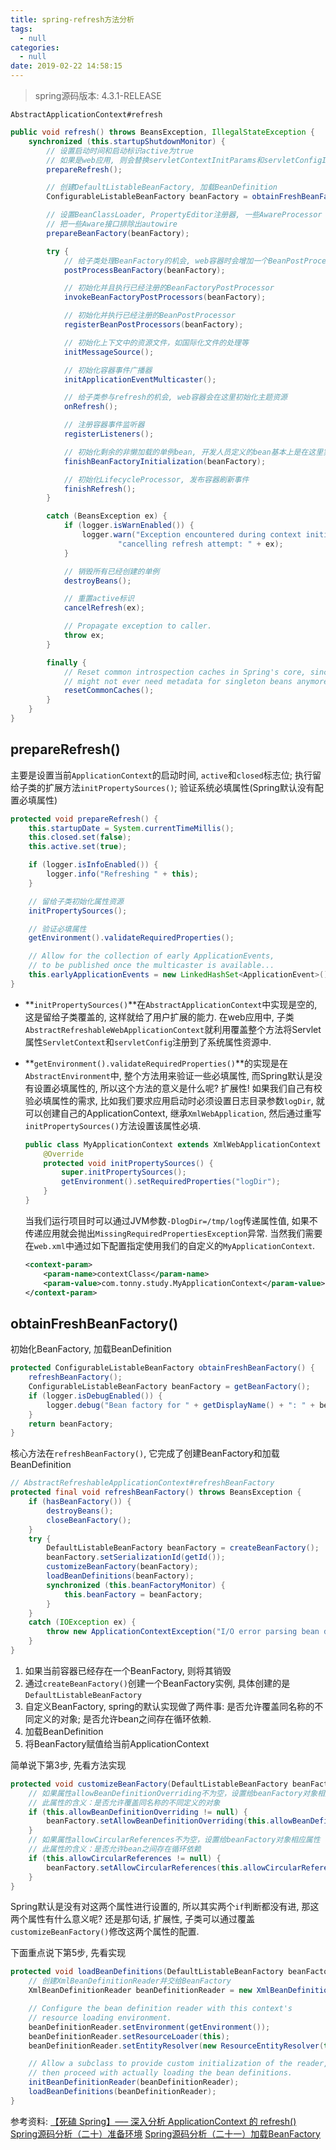 ```yaml
---
title: spring-refresh方法分析
tags:
  - null
categories:
  - null
date: 2019-02-22 14:58:15
---
```


> spring源码版本: 4.3.1-RELEASE

`AbstractApplicationContext#refresh`
```java
public void refresh() throws BeansException, IllegalStateException {
    synchronized (this.startupShutdownMonitor) {
        // 设置启动时间和启动标识active为true
        // 如果是web应用, 则会替换servletContextInitParams和servletConfigInitParams配置
        prepareRefresh();

        // 创建DefaultListableBeanFactory, 加载BeanDefinition
        ConfigurableListableBeanFactory beanFactory = obtainFreshBeanFactory();

        // 设置BeanClassLoader, PropertyEditor注册器, 一些AwareProcessor
        // 把一些Aware接口排除出autowire
        prepareBeanFactory(beanFactory);

        try {
            // 给子类处理BeanFactory的机会, web容器时会增加一个BeanPostProcessor和排除一些Aware接口
            postProcessBeanFactory(beanFactory);

            // 初始化并且执行已经注册的BeanFactoryPostProcessor
            invokeBeanFactoryPostProcessors(beanFactory);

            // 初始化并执行已经注册的BeanPostProcessor
            registerBeanPostProcessors(beanFactory);

            // 初始化上下文中的资源文件，如国际化文件的处理等
            initMessageSource();

            // 初始化容器事件广播器
            initApplicationEventMulticaster();

            // 给子类参与refresh的机会, web容器会在这里初始化主题资源
            onRefresh();

            // 注册容器事件监听器
            registerListeners();

            // 初始化剩余的非懒加载的单例bean, 开发人员定义的bean基本上是在这里实例化的
            finishBeanFactoryInitialization(beanFactory);

            // 初始化LifecycleProcessor, 发布容器刷新事件
            finishRefresh();
        }

        catch (BeansException ex) {
            if (logger.isWarnEnabled()) {
                logger.warn("Exception encountered during context initialization - " +
                        "cancelling refresh attempt: " + ex);
            }

            // 销毁所有已经创建的单例
            destroyBeans();

            // 重置active标识
            cancelRefresh(ex);

            // Propagate exception to caller.
            throw ex;
        }

        finally {
            // Reset common introspection caches in Spring's core, since we
            // might not ever need metadata for singleton beans anymore...
            resetCommonCaches();
        }
    }
}
```

## prepareRefresh()

主要是设置当前`ApplicationContext`的启动时间, `active`和`closed`标志位; 执行留给子类的扩展方法`initPropertySources()`; 验证系统必填属性(Spring默认没有配置必填属性)

```java
protected void prepareRefresh() {
    this.startupDate = System.currentTimeMillis();
    this.closed.set(false);
    this.active.set(true);

    if (logger.isInfoEnabled()) {
        logger.info("Refreshing " + this);
    }

    // 留给子类初始化属性资源
    initPropertySources();

    // 验证必填属性
    getEnvironment().validateRequiredProperties();

    // Allow for the collection of early ApplicationEvents,
    // to be published once the multicaster is available...
    this.earlyApplicationEvents = new LinkedHashSet<ApplicationEvent>();
}
```
* **`initPropertySources()`**在`AbstractApplicationContext`中实现是空的, 这是留给子类覆盖的, 这样就给了用户扩展的能力. 在web应用中, 子类`AbstractRefreshableWebApplicationContext`就利用覆盖整个方法将Servlet属性`ServletContext`和`servletConfig`注册到了系统属性资源中.
    
* **`getEnvironment().validateRequiredProperties()`**的实现是在`AbstractEnvironment`中, 整个方法用来验证一些必填属性, 而Spring默认是没有设置必填属性的, 所以这个方法的意义是什么呢? 扩展性! 如果我们自己有校验必填属性的需求, 比如我们要求应用启动时必须设置日志目录参数`logDir`, 就可以创建自己的ApplicationContext, 继承`XmlWebApplication`, 然后通过重写`initPropertySources()`方法设置该属性必填. 
    ```java
    public class MyApplicationContext extends XmlWebApplicationContext {
        @Override
        protected void initPropertySources() {
            super.initPropertySources();
            getEnvironment().setRequiredProperties("logDir");
        }
    }
    ```
    当我们运行项目时可以通过JVM参数`-DlogDir=/tmp/log`传递属性值, 如果不传递应用就会抛出`MissingRequiredPropertiesException`异常. 当然我们需要在`web.xml`中通过如下配置指定使用我们的自定义的`MyApplicationContext`.
    ```xml
    <context-param>
        <param-name>contextClass</param-name>
        <param-value>com.tonny.study.MyApplicationContext</param-value>
    </context-param>
    ```
    
## obtainFreshBeanFactory()
初始化BeanFactory, 加载BeanDefinition

```java
protected ConfigurableListableBeanFactory obtainFreshBeanFactory() {
    refreshBeanFactory();
    ConfigurableListableBeanFactory beanFactory = getBeanFactory();
    if (logger.isDebugEnabled()) {
        logger.debug("Bean factory for " + getDisplayName() + ": " + beanFactory);
    }
    return beanFactory;
}
```

核心方法在`refreshBeanFactory()`, 它完成了创建BeanFactory和加载BeanDefinition
```java
// AbstractRefreshableApplicationContext#refreshBeanFactory
protected final void refreshBeanFactory() throws BeansException {
    if (hasBeanFactory()) {
        destroyBeans();
        closeBeanFactory();
    }
    try {
        DefaultListableBeanFactory beanFactory = createBeanFactory();
        beanFactory.setSerializationId(getId());
        customizeBeanFactory(beanFactory);
        loadBeanDefinitions(beanFactory);
        synchronized (this.beanFactoryMonitor) {
            this.beanFactory = beanFactory;
        }
    }
    catch (IOException ex) {
        throw new ApplicationContextException("I/O error parsing bean definition source for " + getDisplayName(), ex);
    }
}
```
1. 如果当前容器已经存在一个BeanFactory, 则将其销毁
2. 通过`createBeanFactory()`创建一个BeanFactory实例, 具体创建的是`DefaultListableBeanFactory`
3. 自定义BeanFactory, spring的默认实现做了两件事: 是否允许覆盖同名称的不同定义的对象; 是否允许bean之间存在循环依赖. 
4. 加载BeanDefinition
5. 将BeanFactory赋值给当前ApplicationContext

简单说下第3步, 先看方法实现
```java
protected void customizeBeanFactory(DefaultListableBeanFactory beanFactory) {
    // 如果属性allowBeanDefinitionOverriding不为空，设置给beanFactory对象相应属性
    // 此属性的含义：是否允许覆盖同名称的不同定义的对象
    if (this.allowBeanDefinitionOverriding != null) {
        beanFactory.setAllowBeanDefinitionOverriding(this.allowBeanDefinitionOverriding);
    }
    // 如果属性allowCircularReferences不为空，设置给beanFactory对象相应属性
    // 此属性的含义：是否允许bean之间存在循环依赖
    if (this.allowCircularReferences != null) {
        beanFactory.setAllowCircularReferences(this.allowCircularReferences);
    }
}
```
Spring默认是没有对这两个属性进行设置的, 所以其实两个`if`判断都没有进, 那这两个属性有什么意义呢? 还是那句话, 扩展性, 子类可以通过覆盖`customizeBeanFactory()`修改这两个属性的配置.

下面重点说下第5步, 先看实现
```java
protected void loadBeanDefinitions(DefaultListableBeanFactory beanFactory) throws BeansException, IOException {
    // 创建XmlBeanDefinitionReader并交给BeanFactory
    XmlBeanDefinitionReader beanDefinitionReader = new XmlBeanDefinitionReader(beanFactory);

    // Configure the bean definition reader with this context's
    // resource loading environment.
    beanDefinitionReader.setEnvironment(getEnvironment());
    beanDefinitionReader.setResourceLoader(this);
    beanDefinitionReader.setEntityResolver(new ResourceEntityResolver(this));

    // Allow a subclass to provide custom initialization of the reader,
    // then proceed with actually loading the bean definitions.
    initBeanDefinitionReader(beanDefinitionReader);
    loadBeanDefinitions(beanDefinitionReader);
}
```


参考资料:
[【死磕 Spring】—– 深入分析 ApplicationContext 的 refresh()](http://cmsblogs.com/?p=4043)
[Spring源码分析（二十）准备环境](https://www.cnblogs.com/warehouse/p/9384735.html)
[Spring源码分析（二十一）加载BeanFactory](https://www.cnblogs.com/warehouse/p/9385110.html)